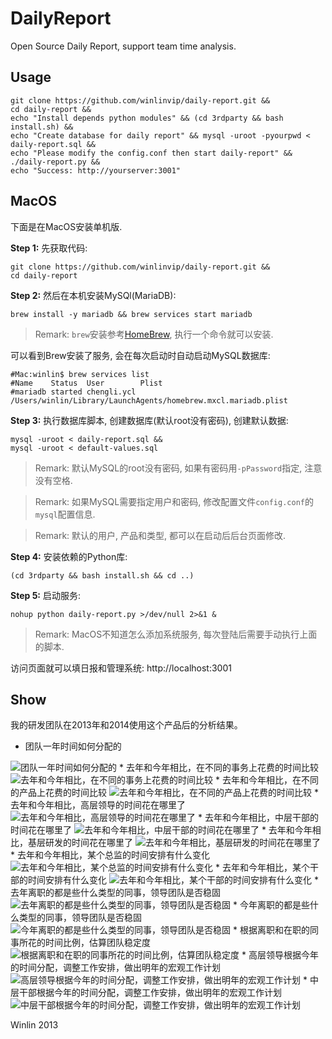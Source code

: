 DailyReport
============

Open Source Daily Report, support team time analysis.

## Usage

```
git clone https://github.com/winlinvip/daily-report.git &&
cd daily-report &&
echo "Install depends python modules" && (cd 3rdparty && bash install.sh) &&
echo "Create database for daily report" && mysql -uroot -pyourpwd < daily-report.sql &&
echo "Please modify the config.conf then start daily-report" && ./daily-report.py &&
echo "Success: http://yourserver:3001"
```

## MacOS

下面是在MacOS安装单机版.

**Step 1:** 先获取代码:

```
git clone https://github.com/winlinvip/daily-report.git &&
cd daily-report
```


**Step 2:** 然后在本机安装MySQl(MariaDB):

```
brew install -y mariadb && brew services start mariadb
```

> Remark: `brew`安装参考[HomeBrew](https://brew.sh/), 执行一个命令就可以安装.

可以看到Brew安装了服务, 会在每次启动时自动启动MySQL数据库:

```
#Mac:winlin$ brew services list
#Name    Status  User        Plist
#mariadb started chengli.ycl /Users/winlin/Library/LaunchAgents/homebrew.mxcl.mariadb.plist
```

**Step 3:** 执行数据库脚本, 创建数据库(默认root没有密码), 创建默认数据:

```
mysql -uroot < daily-report.sql &&
mysql -uroot < default-values.sql
```

> Remark: 默认MySQL的root没有密码, 如果有密码用`-pPassword`指定, 注意没有空格.

> Remark: 如果MySQL需要指定用户和密码, 修改配置文件`config.conf`的`mysql`配置信息.

> Remark: 默认的用户, 产品和类型, 都可以在启动后后台页面修改.

**Step 4:** 安装依赖的Python库:

```
(cd 3rdparty && bash install.sh && cd ..)
```

**Step 5:** 启动服务:

```
nohup python daily-report.py >/dev/null 2>&1 &
```

> Remark: MacOS不知道怎么添加系统服务, 每次登陆后需要手动执行上面的脚本.

访问页面就可以填日报和管理系统: http://localhost:3001

## Show

我的研发团队在2013年和2014使用这个产品后的分析结果。

* 团队一年时间如何分配的
<img src="http://winlinvip.github.io/daily-report/wiki/demo-001.png" title="团队一年时间如何分配的"/>
* 去年和今年相比，在不同的事务上花费的时间比较
<img src="http://winlinvip.github.io/daily-report/wiki/demo-002.png" title="去年和今年相比，在不同的事务上花费的时间比较"/>
* 去年和今年相比，在不同的产品上花费的时间比较
<img src="http://winlinvip.github.io/daily-report/wiki/demo-003.png" title="去年和今年相比，在不同的产品上花费的时间比较"/>
* 去年和今年相比，高层领导的时间花在哪里了
<img src="http://winlinvip.github.io/daily-report/wiki/demo-004.png" title="去年和今年相比，高层领导的时间花在哪里了"/>
* 去年和今年相比，中层干部的时间花在哪里了
<img src="http://winlinvip.github.io/daily-report/wiki/demo-005.png" title="去年和今年相比，中层干部的时间花在哪里了"/>
* 去年和今年相比，基层研发的时间花在哪里了
<img src="http://winlinvip.github.io/daily-report/wiki/demo-006.png" title="去年和今年相比，基层研发的时间花在哪里了"/>
* 去年和今年相比，某个总监的时间安排有什么变化
<img src="http://winlinvip.github.io/daily-report/wiki/demo-007.png" title="去年和今年相比，某个总监的时间安排有什么变化"/>
* 去年和今年相比，某个干部的时间安排有什么变化
<img src="http://winlinvip.github.io/daily-report/wiki/demo-008.png" title="去年和今年相比，某个干部的时间安排有什么变化"/>
* 去年离职的都是些什么类型的同事，领导团队是否稳固
<img src="http://winlinvip.github.io/daily-report/wiki/demo-009.png" title="去年离职的都是些什么类型的同事，领导团队是否稳固"/>
* 今年离职的都是些什么类型的同事，领导团队是否稳固
<img src="http://winlinvip.github.io/daily-report/wiki/demo-010.png" title="今年离职的都是些什么类型的同事，领导团队是否稳固"/>
* 根据离职和在职的同事所花的时间比例，估算团队稳定度
<img src="http://winlinvip.github.io/daily-report/wiki/demo-011.png" title="根据离职和在职的同事所花的时间比例，估算团队稳定度"/>
* 高层领导根据今年的时间分配，调整工作安排，做出明年的宏观工作计划
<img src="http://winlinvip.github.io/daily-report/wiki/demo-012.png" title="高层领导根据今年的时间分配，调整工作安排，做出明年的宏观工作计划"/>
* 中层干部根据今年的时间分配，调整工作安排，做出明年的宏观工作计划
<img src="http://winlinvip.github.io/daily-report/wiki/demo-013.png" title="中层干部根据今年的时间分配，调整工作安排，做出明年的宏观工作计划"/>

Winlin 2013
